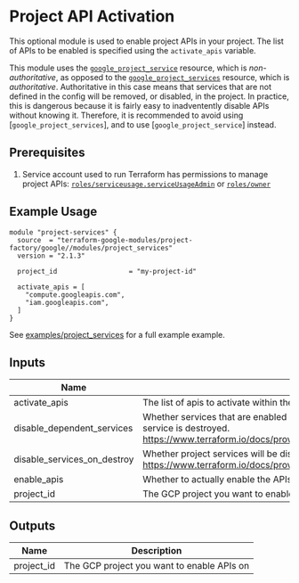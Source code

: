 # Project API Activation

This optional module is used to enable project APIs in your project. The list of
APIs to be enabled is specified using the `activate_apis` variable.

This module uses the [`google_project_service`](https://www.terraform.io/docs/providers/google/r/google_project_service.html)
resource, which is  _non-authoritative_, as opposed to the [`google_project_services`](https://www.terraform.io/docs/providers/google/r/google_project_services.html)
resource, which is _authoritative_. Authoritative in this case means that services
that are not defined in the config will be removed, or disabled, in the project.
In practice, this is dangerous because it is fairly easy to inadventently disable
APIs without knowing it. Therefore, it is recommended to avoid using
[`google_project_services`], and to use [`google_project_service`] instead.


## Prerequisites

1. Service account used to run Terraform has permissions to manage project APIs:
[`roles/serviceusage.serviceUsageAdmin`](https://cloud.google.com/iam/docs/understanding-roles#service-usage-roles) or [`roles/owner`](https://cloud.google.com/iam/docs/understanding-roles#primitive_role_definitions)

## Example Usage
```
module "project-services" {
  source  = "terraform-google-modules/project-factory/google//modules/project_services"
  version = "2.1.3"

  project_id                  = "my-project-id"

  activate_apis = [
    "compute.googleapis.com",
    "iam.googleapis.com",
  ]
}
```

See [examples/project_services](./examples/project_services) for a full example example.

[^]: (autogen_docs_start)

## Inputs

| Name | Description | Type | Default | Required |
|------|-------------|:----:|:-----:|:-----:|
| activate\_apis | The list of apis to activate within the project | list | n/a | yes |
| disable\_dependent\_services | Whether services that are enabled and which depend on this service should also be disabled when this service is destroyed. https://www.terraform.io/docs/providers/google/r/google_project_service.html#disable_dependent_services | string | `"true"` | no |
| disable\_services\_on\_destroy | Whether project services will be disabled when the resources are destroyed. https://www.terraform.io/docs/providers/google/r/google_project_service.html#disable_on_destroy | string | `"true"` | no |
| enable\_apis | Whether to actually enable the APIs. If false, this module is a no-op. | string | `"true"` | no |
| project\_id | The GCP project you want to enable APIs on | string | n/a | yes |

## Outputs

| Name | Description |
|------|-------------|
| project\_id | The GCP project you want to enable APIs on |

[^]: (autogen_docs_end)
